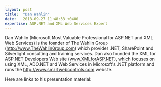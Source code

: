 ```yaml
---
layout: post
title:  "Dan Wahlin"
date:   2018-09-27 11:48:33 +0400
expertise: ASP.NET and XML Web Services Expert
---
```


Dan Wahlin (Microsoft Most Valuable Professional for ASP.NET and XML Web Services) is the founder of The Wahlin Group (http://www.TheWahlinGroup.com) which provides .NET, SharePoint and Silverlight consulting and training services. Dan also founded the XML for ASP.NET Developers Web site (www.XMLforASP.NET), which focuses on using XML, ADO.NET and Web Services in Microsoft's .NET platform and runs the http://www.smartwebcontrols.com website. 

Here are links to his presentation material:

